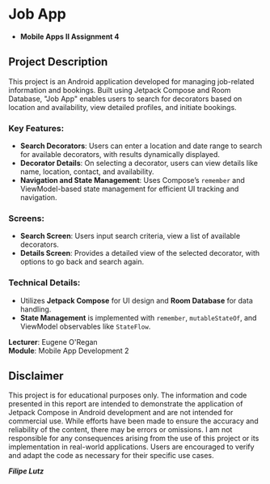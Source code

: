 # Job App

- **Mobile Apps II Assignment 4**

## Project Description

This project is an Android application developed for managing job-related information and bookings. Built using Jetpack Compose and Room Database, "Job App" enables users to search for decorators based on location and availability, view detailed profiles, and initiate bookings.

### Key Features:
- **Search Decorators**: Users can enter a location and date range to search for available decorators, with results dynamically displayed.
- **Decorator Details**: On selecting a decorator, users can view details like name, location, contact, and availability.
- **Navigation and State Management**: Uses Compose’s `remember` and ViewModel-based state management for efficient UI tracking and navigation.

### Screens:
- **Search Screen**: Users input search criteria, view a list of available decorators.
- **Details Screen**: Provides a detailed view of the selected decorator, with options to go back and search again.

### Technical Details:
- Utilizes **Jetpack Compose** for UI design and **Room Database** for data handling.
- **State Management** is implemented with `remember`, `mutableStateOf`, and ViewModel observables like `StateFlow`.

**Lecturer**: Eugene O'Regan  
**Module**: Mobile App Development 2  

## Disclaimer

This project is for educational purposes only. 
The information and code presented in this report are intended to demonstrate the application of Jetpack Compose in Android development and are not intended for commercial use. 
While efforts have been made to ensure the accuracy and reliability of the content, there may be errors or omissions. 
I am not responsible for any consequences arising from the use of this project or its implementation in real-world applications. 
Users are encouraged to verify and adapt the code as necessary for their specific use cases.

***Filipe Lutz***

